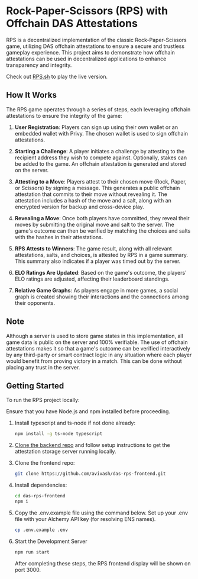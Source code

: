 # Rock-Paper-Scissors (RPS) with Offchain DAS Attestations

RPS is a decentralized implementation of the classic Rock-Paper-Scissors game, utilizing DAS offchain attestations to ensure a secure and trustless gameplay experience. This project aims to demonstrate how offchain attestations can be used in decentralized applications to enhance transparency and integrity.

Check out [RPS.sh](https://rps.sh) to play the live version.

## How It Works

The RPS game operates through a series of steps, each leveraging offchain attestations to ensure the integrity of the game:

1. **User Registration**: Players can sign up using their own wallet or an embedded wallet with Privy. The chosen wallet is used to sign offchain attestations.

2. **Starting a Challenge**: A player initiates a challenge by attesting to the recipient address they wish to compete against. Optionally, stakes can be added to the game. An offchain attestation is generated and stored on the server.

3. **Attesting to a Move**: Players attest to their chosen move (Rock, Paper, or Scissors) by signing a message. This generates a public offchain attestation that commits to their move without revealing it. The attestation includes a hash of the move and a salt, along with an encrypted version for backup and cross-device play.

4. **Revealing a Move**: Once both players have committed, they reveal their moves by submitting the original move and salt to the server. The game's outcome can then be verified by matching the choices and salts with the hashes in their attestations.

5. **RPS Attests to Winners**: The game result, along with all relevant attestations, salts, and choices, is attested by RPS in a game summary. This summary also indicates if a player was timed out by the server.

6. **ELO Ratings Are Updated**: Based on the game's outcome, the players' ELO ratings are adjusted, affecting their leaderboard standings.

7. **Relative Game Graphs**: As players engage in more games, a social graph is created showing their interactions and the connections among their opponents.

## Note

Although a server is used to store game states in this implementation, all game data is public on the server and 100% verifiable. The use of offchain attestations makes it so that a game's outcome can be verified interactively by any third-party or smart contract logic in any situation where each player would benefit from proving victory in a match. This can be done without placing any trust in the server.

## Getting Started

To run the RPS project locally:

Ensure that you have Node.js and npm installed before proceeding.

1. Install typescript and ts-node if not done already:

   ```bash
   npm install -g ts-node typescript
   ```

2. [Clone the backend repo](https://github.com/avivash/das-rps-backend) and follow setup instructions to get the attestation storage server running locally.

3. Clone the frontend repo:
   ```bash
   git clone https://github.com/avivash/das-rps-frontend.git
   ```
4. Install dependencies:
   ```bash
   cd das-rps-frontend
   npm i
   ```
5. Copy the .env.example file using the command below. Set up your .env file with your Alchemy API key (for resolving ENS names).
   ```bash
   cp .env.example .env
   ```
6. Start the Development Server
   ```bash
   npm run start
   ```
   After completing these steps, the RPS frontend display will be shown on port 3000.
